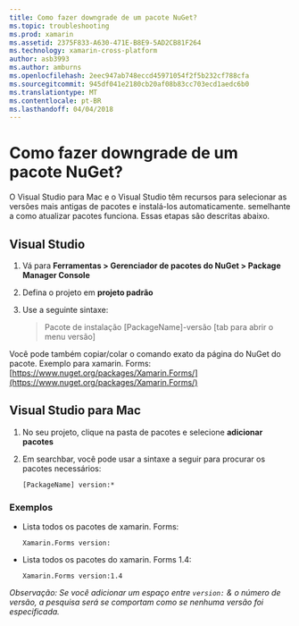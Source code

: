 ```yaml
---
title: Como fazer downgrade de um pacote NuGet?
ms.topic: troubleshooting
ms.prod: xamarin
ms.assetid: 2375F833-A630-471E-B8E9-5AD2CB81F264
ms.technology: xamarin-cross-platform
author: asb3993
ms.author: amburns
ms.openlocfilehash: 2eec947ab748eccd45971054f2f5b232cf788cfa
ms.sourcegitcommit: 945df041e2180cb20af08b83cc703ecd1aedc6b0
ms.translationtype: MT
ms.contentlocale: pt-BR
ms.lasthandoff: 04/04/2018
---
```

# <a name="how-do-i-downgrade-a-nuget-package"></a>Como fazer downgrade de um pacote NuGet?

O Visual Studio para Mac e o Visual Studio têm recursos para selecionar as versões mais antigas de pacotes e instalá-los automaticamente. semelhante a como atualizar pacotes funciona. Essas etapas são descritas abaixo.

## <a name="visual-studio"></a>Visual Studio
1. Vá para **Ferramentas > Gerenciador de pacotes do NuGet > Package Manager Console**
2. Defina o projeto em **projeto padrão**
3. Use a seguinte sintaxe:

    > Pacote de instalação [PackageName]-versão [tab para abrir o menu versão]

Você pode também copiar/colar o comando exato da página do NuGet do pacote. Exemplo para xamarin. Forms: [https://www.nuget.org/packages/Xamarin.Forms/](https://www.nuget.org/packages/Xamarin.Forms/)

## <a name="visual-studio-for-mac"></a>Visual Studio para Mac
1. No seu projeto, clique na pasta de pacotes e selecione **adicionar pacotes**
2. Em searchbar, você pode usar a sintaxe a seguir para procurar os pacotes necessários:

    `[PackageName] version:*`

### <a name="examples"></a>Exemplos 
- Lista todos os pacotes de xamarin. Forms: 

    `Xamarin.Forms version:`
- Lista todos os pacotes do xamarin. Forms 1.4: 

    `Xamarin.Forms version:1.4`

*Observação: Se você adicionar um espaço entre `version:` & o número de versão, a pesquisa será se comportam como se nenhuma versão foi especificada.*


